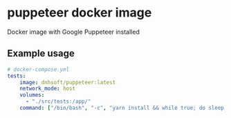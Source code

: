 puppeteer docker image
====================

Docker image with Google Puppeteer installed

Example usage
--------------------

``` yaml
# docker-compose.yml
tests:
    image: dnhsoft/puppeteer:latest
    network_mode: host
    volumes:
      - "./src/tests:/app/"
    command: ["/bin/bash", "-c", "yarn install && while true; do sleep 10000; done"]
```

